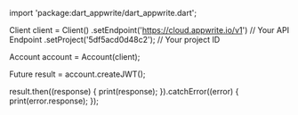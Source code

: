 import 'package:dart_appwrite/dart_appwrite.dart';

Client client = Client()
  .setEndpoint('https://cloud.appwrite.io/v1') // Your API Endpoint
  .setProject('5df5acd0d48c2'); // Your project ID

Account account = Account(client);

Future result = account.createJWT();

result.then((response) {
  print(response);
}).catchError((error) {
  print(error.response);
});
